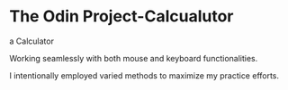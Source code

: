 # The Odin Project-Calcualutor

a Calculator

Working seamlessly with both mouse and keyboard functionalities.

I intentionally employed varied methods to maximize my practice efforts.
